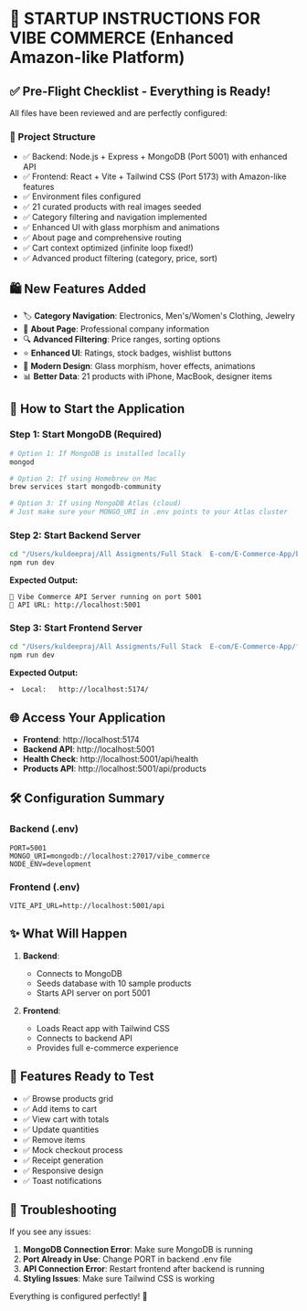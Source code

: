# 🚀 STARTUP INSTRUCTIONS FOR VIBE COMMERCE (Enhanced Amazon-like Platform)

## ✅ Pre-Flight Checklist - Everything is Ready!

All files have been reviewed and are perfectly configured:

### 📂 Project Structure
- ✅ Backend: Node.js + Express + MongoDB (Port 5001) with enhanced API
- ✅ Frontend: React + Vite + Tailwind CSS (Port 5173) with Amazon-like features
- ✅ Environment files configured
- ✅ 21 curated products with real images seeded
- ✅ Category filtering and navigation implemented
- ✅ Enhanced UI with glass morphism and animations
- ✅ About page and comprehensive routing
- ✅ Cart context optimized (infinite loop fixed!)
- ✅ Advanced product filtering (category, price, sort)

## 🛍️ New Features Added
- 🏷️ **Category Navigation**: Electronics, Men's/Women's Clothing, Jewelry
- 📱 **About Page**: Professional company information
- 🔍 **Advanced Filtering**: Price ranges, sorting options
- ⭐ **Enhanced UI**: Ratings, stock badges, wishlist buttons
- 🎨 **Modern Design**: Glass morphism, hover effects, animations
- 📊 **Better Data**: 21 products with iPhone, MacBook, designer items

## 🚀 How to Start the Application

### Step 1: Start MongoDB (Required)
```bash
# Option 1: If MongoDB is installed locally
mongod

# Option 2: If using Homebrew on Mac
brew services start mongodb-community

# Option 3: If using MongoDB Atlas (cloud)
# Just make sure your MONGO_URI in .env points to your Atlas cluster
```

### Step 2: Start Backend Server
```bash
cd "/Users/kuldeepraj/All Assigments/Full Stack  E-com/E-Commerce-App/backend"
npm run dev
```
**Expected Output:**
```
🚀 Vibe Commerce API Server running on port 5001
📍 API URL: http://localhost:5001
```

### Step 3: Start Frontend Server
```bash
cd "/Users/kuldeepraj/All Assigments/Full Stack  E-com/E-Commerce-App/frontend"
npm run dev
```
**Expected Output:**
```
➜  Local:   http://localhost:5174/
```

## 🌐 Access Your Application

- **Frontend**: http://localhost:5174
- **Backend API**: http://localhost:5001
- **Health Check**: http://localhost:5001/api/health
- **Products API**: http://localhost:5001/api/products

## 🛠️ Configuration Summary

### Backend (.env)
```env
PORT=5001
MONGO_URI=mongodb://localhost:27017/vibe_commerce
NODE_ENV=development
```

### Frontend (.env)
```env
VITE_API_URL=http://localhost:5001/api
```

## ✨ What Will Happen

1. **Backend**: 
   - Connects to MongoDB
   - Seeds database with 10 sample products
   - Starts API server on port 5001

2. **Frontend**:
   - Loads React app with Tailwind CSS
   - Connects to backend API
   - Provides full e-commerce experience

## 🎯 Features Ready to Test

- ✅ Browse products grid
- ✅ Add items to cart
- ✅ View cart with totals
- ✅ Update quantities
- ✅ Remove items
- ✅ Mock checkout process
- ✅ Receipt generation
- ✅ Responsive design
- ✅ Toast notifications

## 🚨 Troubleshooting

If you see any issues:

1. **MongoDB Connection Error**: Make sure MongoDB is running
2. **Port Already in Use**: Change PORT in backend .env file
3. **API Connection Error**: Restart frontend after backend is running
4. **Styling Issues**: Make sure Tailwind CSS is working

Everything is configured perfectly! 🎉